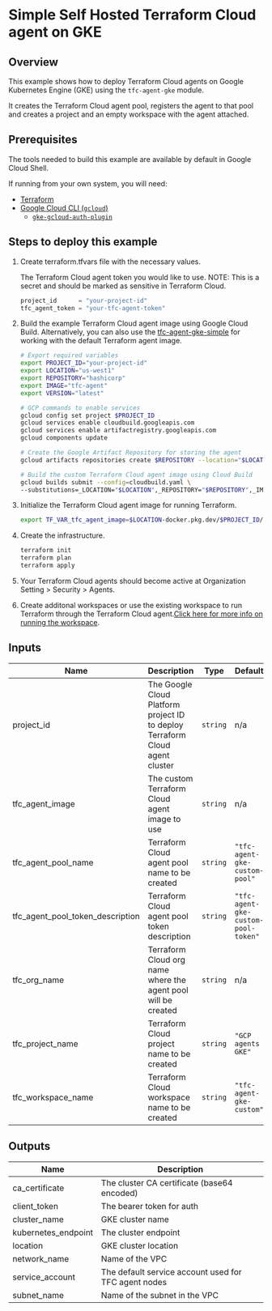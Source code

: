 # Simple Self Hosted Terraform Cloud agent on GKE

## Overview

This example shows how to deploy Terraform Cloud agents on Google Kubernetes Engine (GKE) using the `tfc-agent-gke` module.

It creates the Terraform Cloud agent pool, registers the agent to that pool and creates a project and an empty workspace with the agent attached.

## Prerequisites

The tools needed to build this example are available by default in Google Cloud Shell.

If running from your own system, you will need:

- [Terraform](https://developer.hashicorp.com/terraform/downloads)
- [Google Cloud CLI (`gcloud`)](https://cloud.google.com/sdk/docs/install-sdk)
  - [`gke-gcloud-auth-plugin`](https://cloud.google.com/blog/products/containers-kubernetes/kubectl-auth-changes-in-gke)

## Steps to deploy this example

1. Create terraform.tfvars file with the necessary values.

    The Terraform Cloud agent token you would like to use. NOTE: This is a secret and should be marked as sensitive in Terraform Cloud.

    ```tf
    project_id      = "your-project-id"
    tfc_agent_token = "your-tfc-agent-token"
    ```

1. Build the example Terraform Cloud agent image using Google Cloud Build. Alternatively, you can also use the [tfc-agent-gke-simple](../tfc-agent-gke-simple/README.md) for working with the default Terraform agent image.

    ```sh
    # Export required variables
    export PROJECT_ID="your-project-id"
    export LOCATION="us-west1"
    export REPOSITORY="hashicorp"
    export IMAGE="tfc-agent"
    export VERSION="latest"

    # GCP commands to enable services
    gcloud config set project $PROJECT_ID
    gcloud services enable cloudbuild.googleapis.com
    gcloud services enable artifactregistry.googleapis.com
    gcloud components update

    # Create the Google Artifact Repository for storing the agent
    gcloud artifacts repositories create $REPOSITORY --location="$LOCATION" --repository-format="DOCKER" 

    # Build the custom Terraform Cloud agent image using Cloud Build
    gcloud builds submit --config=cloudbuild.yaml \
    --substitutions=_LOCATION="$LOCATION",_REPOSITORY="$REPOSITORY",_IMAGE="$IMAGE",_VERSION="$VERSION" .
    ```

1. Initialize the Terraform Cloud agent image for running Terraform.

    ```sh
    export TF_VAR_tfc_agent_image=$LOCATION-docker.pkg.dev/$PROJECT_ID/$REPOSITORY/$IMAGE:$VERSION
    ```

1. Create the infrastructure.

    ```sh
    terraform init
    terraform plan
    terraform apply
    ```

1. Your Terraform Cloud agents should become active at Organization Setting > Security > Agents.

1. Create additonal workspaces or use the existing workspace to run Terraform through the Terraform Cloud agent.[Click here for more info on running the workspace](https://registry.terraform.io/providers/hashicorp/tfe/latest/docs/resources/workspace_run#example-usage).

<!-- BEGINNING OF PRE-COMMIT-TERRAFORM DOCS HOOK -->
## Inputs

| Name | Description | Type | Default | Required |
|------|-------------|------|---------|:--------:|
| project\_id | The Google Cloud Platform project ID to deploy Terraform Cloud agent cluster | `string` | n/a | yes |
| tfc\_agent\_image | The custom Terraform Cloud agent image to use | `string` | n/a | yes |
| tfc\_agent\_pool\_name | Terraform Cloud agent pool name to be created | `string` | `"tfc-agent-gke-custom-pool"` | no |
| tfc\_agent\_pool\_token\_description | Terraform Cloud agent pool token description | `string` | `"tfc-agent-gke-custom-pool-token"` | no |
| tfc\_org\_name | Terraform Cloud org name where the agent pool will be created | `string` | n/a | yes |
| tfc\_project\_name | Terraform Cloud project name to be created | `string` | `"GCP agents GKE"` | no |
| tfc\_workspace\_name | Terraform Cloud workspace name to be created | `string` | `"tfc-agent-gke-custom"` | no |

## Outputs

| Name | Description |
|------|-------------|
| ca\_certificate | The cluster CA certificate (base64 encoded) |
| client\_token | The bearer token for auth |
| cluster\_name | GKE cluster name |
| kubernetes\_endpoint | The cluster endpoint |
| location | GKE cluster location |
| network\_name | Name of the VPC |
| service\_account | The default service account used for TFC agent nodes |
| subnet\_name | Name of the subnet in the VPC |

 <!-- END OF PRE-COMMIT-TERRAFORM DOCS HOOK -->
